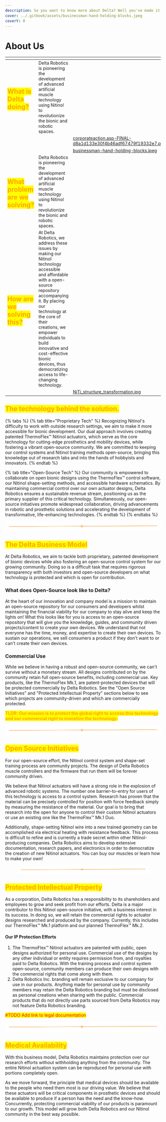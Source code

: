 ```yaml
---
description: So you want to know more about Delta? Well you've made it to the right place!
cover: ../.gitbook/assets/businessman-hand-holding-blocks.jpeg
coverY: 0
---
```


# About Us

<table data-card-size="large" data-view="cards" data-full-width="false"><thead><tr><th></th><th></th><th data-hidden data-card-cover data-type="files"></th></tr></thead><tbody><tr><td><h2><mark style="color:orange;">What is Delta doing?</mark></h2></td><td>Delta Robotics is pioneering the development of advanced artificial muscle technology using Nitinol to revolutionize the bionic and robotic spaces.</td><td></td></tr><tr><td></td><td></td><td><a href="../.gitbook/assets/corporateaction.asp-FINAL-d8a1d133e30f4b46adf67479f19332e7.png">corporateaction.asp-FINAL-d8a1d133e30f4b46adf67479f19332e7.png</a></td></tr><tr><td></td><td></td><td><a href="../.gitbook/assets/businessman-hand-holding-blocks.jpeg">businessman-hand-holding-blocks.jpeg</a></td></tr><tr><td><h2><mark style="color:orange;">What problem are we solving?</mark></h2></td><td>Delta Robotics is pioneering the development of advanced artificial muscle technology using Nitinol to revolutionize the bionic and robotic spaces.</td><td></td></tr><tr><td><h2><mark style="color:orange;">How are we solving this?</mark></h2></td><td>At Delta Robotics, we address these issues by making our Nitinol technology accessible and affordable with a open-source repository accompanying it. By placing our technology at the core of their creations, we empower individuals to build innovative and cost-effective bionic devices, thus democratizing access to life-changing technology.</td><td></td></tr><tr><td></td><td></td><td><a href="../.gitbook/assets/NiTi_structure_transformation.jpg">NiTi_structure_transformation.jpg</a></td></tr></tbody></table>

## <mark style="color:orange;">The technology behind the solution.</mark>

{% tabs %}
{% tab title="Proprietary Tech" %}
Recognizing Nitinol's difficulty to work with outside research settings, we aim to make it more accessible for bionic development. Our dual approach involves creating patented ThermoFlex™ Nitinol actuators, which serve as the core technology for cutting-edge prosthetics and mobility devices, while fostering a vibrant open-source community. We are committed to keeping our control systems and Nitinol training methods open-source, bringing this knowledge out of research labs and into the hands of hobbyists and innovators.&#x20;
{% endtab %}

{% tab title="Open-Source Tech" %}
Our community is empowered to collaborate on open bionic designs using the ThermoFlex™ control software, our Nitinol shape-setting methods, and accessible hardware schematics. By maintaining commercial control over our own actuator designs, Delta Robotics ensures a sustainable revenue stream, positioning us as the primary supplier of this critical technology. Simultaneously, our open-source initiatives promote widespread collaboration, driving advancements in robotic and prosthetic solutions and accelerating the development of transformative, life-enhancing technologies.
{% endtab %}
{% endtabs %}

<img src="../.gitbook/assets/file.excalidraw.svg" alt="" class="gitbook-drawing">

## <mark style="color:orange;">The Delta Business Model</mark>

At Delta Robotics, we aim to tackle both proprietary, patented development of bionic devices while also fostering an open-source control system for our growing community. Doing so is a difficult task that requires rigorous transparency with both investors and open-source developers on what technology is protected and which is open for contribution.

### What does Open-Source look like to Delta?

At the heart of our innovation and company model is a mission to maintain an open-source repository for our consumers and developers whilst maintaining the financial viability for our company to stay alive and keep the lights on! What this looks like for you is access to an open-source repository that will give you the knowledge, guides, and community driven projects/content to create your own devices. We understand that not everyone has the time, money, and expertise to create their own devices.  To sustain our operations, we sell consumers a product if they don't want to or can't create their own devices.

### Commercial Use

While we believe in having a robust and open-source community, we can't survive without a monetary stream.  All designs contributed on by the community retain full open-source benefits, including commercial use.  Key products, like the ThermoFlex Mk.1, are patent-protected devices that will be protected commercially by Delta Robotics.  See the "Open Source Initiatives" and "Protected Intellectual Property" sections below to see which projects are community-driven and which are commercially protected.

<mark style="color:orange;">**TLDR: Our mission is to protect the global right to access this technology and our commercial right to monetize the technology.**</mark>

<img src="../.gitbook/assets/file.excalidraw.svg" alt="" class="gitbook-drawing">

## <mark style="color:orange;">Open Source Initiatives</mark>

For our open-source effort, the Nitinol control system and shape-set training process are community projects.  The design of Delta Robotics muscle controllers and the firmware that run them will be forever community driven. &#x20;

We believe that Nitinol actuators will have a strong role in the explosion of advanced robotic systems.  The number one barrier-to-entry for users of this technology is access to a control system.  Research has proven that the material can be precisely controlled for position with force feedback simply by measuring the resistance of the material.  Our goal is to bring that research into the open for anyone to control their custom Nitinol actuators or use an existing one like the ThermoFlex™ Mk.1 Duo.

Additionally, shape-setting Nitinol wire into a new trained geometry can be accomplished via electrical heating with resistance feedback.  This process is difficult to refine and is currently a trade secret within other Nitinol-producing companies.  Delta Robotics aims to develop extensive documentation, research papers, and electronics in order to democratize the creation of new Nitinol actuators.  You can buy our muscles or learn how to make your own!

<figure><img src="../.gitbook/assets/file.excalidraw.svg" alt=""><figcaption></figcaption></figure>

## <mark style="color:orange;">Protected Intellectual Property</mark>

As a corporation, Delta Robotics has a responsibility to its shareholders and employees to grow and seek profit from our efforts.  Delta is a major contributor to this Nitinol open-source initiative, with a business interest in its success.  In doing so, we will retain the commercial rights to actuator designs researched and produced by the company.  Currently, this includes our ThermoFlex™ Mk.1 platform and our planned ThermoFlex™ Mk.2.

#### Our IP Protection Efforts

1. The ThermoFlex™ Nitinol actuators are patented with public, open designs authorized for personal use. Commercial use of the designs by any other individual or entity requires permission from, and royalties paid to Delta Robotics.  With the training process and control system open-source, community members can produce their own designs with the commercial rights that come along with them.
2. Delta Robotics Inc. branding will remain exclusive to our company for use in our products. Anything made for personal use by community members may retain the Delta Robotics branding but must be disclosed as personal creations when sharing with the public. Commercial products that do not directly use parts sourced from Delta Robotics may not feature Delta Robotics branding.

<mark style="color:red;">#TODO Add link to legal documentation</mark>

<img src="../.gitbook/assets/file.excalidraw.svg" alt="" class="gitbook-drawing">

## <mark style="color:orange;">Medical Availability</mark>

With this business model, Delta Robotics maintains protection over our research efforts without withholding anything from the community.  The entire Nitinol actuation system can be reproduced for personal use with portions completely open.

As we move forward, the principle that medical devices should be available to the people who need them most is our driving value.  We believe that these actuators will be critical components in prosthetic devices and should be available to produce if a person has the need and the know-how.  Concurrently, protecting commercial viability of our products is paramount to our growth.  This model will grow both Delta Robotics and our Nitinol community in the best way possible.



